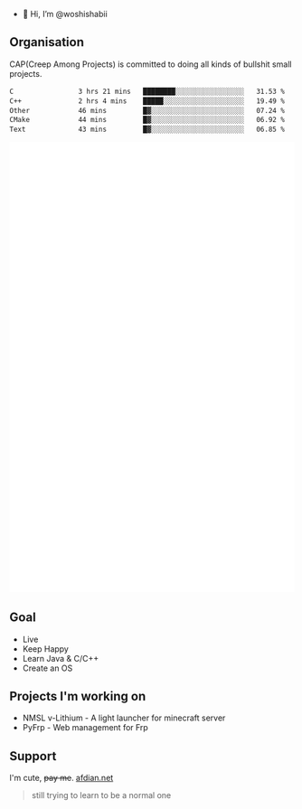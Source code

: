 - 👋 Hi, I’m @woshishabii

## Organisation

CAP(Creep Among Projects) is committed to doing all kinds of bullshit small projects.

<!--START_SECTION:waka-->

```txt
C                3 hrs 21 mins   ████████░░░░░░░░░░░░░░░░░   31.53 %
C++              2 hrs 4 mins    █████░░░░░░░░░░░░░░░░░░░░   19.49 %
Other            46 mins         █▓░░░░░░░░░░░░░░░░░░░░░░░   07.24 %
CMake            44 mins         █▓░░░░░░░░░░░░░░░░░░░░░░░   06.92 %
Text             43 mins         █▓░░░░░░░░░░░░░░░░░░░░░░░   06.85 %
```

<!--END_SECTION:waka-->

![card](https://github.com/woshishabii/netease-cloud-music-card/blob/main/card.svg)

## Goal
- Live
- Keep Happy
- Learn Java & C/C++
- Create an OS

## Projects I'm working on

- NMSL v-Lithium - A light launcher for minecraft server
- PyFrp - Web management for Frp


## Support
I'm cute, ~~pay me~~.
[afdian.net](https://afdian.net/a/woshishabi)

> still trying to learn to be a normal one

<!---
woshishabii/woshishabii is a ✨ special ✨ repository because its `README.md` (this file) appears on your GitHub profile.
You can click the Preview link to take a look at your changes.
--->
